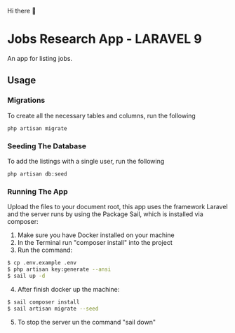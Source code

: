 Hi there :wave:

# Jobs Research App - LARAVEL 9

An app for listing jobs.

## Usage

### Migrations
To create all the necessary tables and columns, run the following
```
php artisan migrate
```

### Seeding The Database
To add the listings with a single user, run the following
```
php artisan db:seed
```

### Running The App
Upload the files to your document root, this app uses the framework Laravel and the server runs by using the Package Sail, which is installed via composer:

1. Make sure you have Docker installed on your machine
2. In the Terminal run "composer install" into the project
3. Run the command:

```bash
$ cp .env.example .env 
$ php artisan key:generate --ansi
$ sail up -d
```

4. After finish docker up the machine:

```bash
$ sail composer install
$ sail artisan migrate --seed
```

5. To stop the server un the command "sail down"
